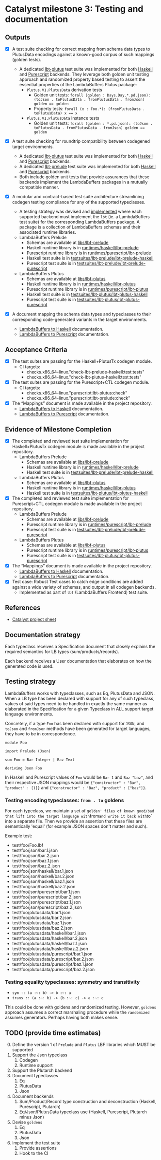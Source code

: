 # Catalyst milestone 3: Testing and documentation

## Outputs

- [x] A test suite checking for correct mapping from schema data types to PlutusData encodings against a known-good corpus of such mappings (golden tests).
  - A dedicated [lbt-plutus](https://github.com/mlabs-haskell/lambda-buffers/tree/e7813017bd1575fa9346ac4264deb68b50128b7c/testsuites/lbt-plutus) test suite was implemented for both [Haskell](https://github.com/mlabs-haskell/lambda-buffers/tree/e7813017bd1575fa9346ac4264deb68b50128b7c/testsuites/lbt-plutus/lbt-plutus-haskell) and [Purescript](https://github.com/mlabs-haskell/lambda-buffers/tree/e7813017bd1575fa9346ac4264deb68b50128b7c/testsuites/lbt-plutus/lbt-plutus-purescript) backends. They leverage both golden unit testing approach and randomized property based testing to assert the essential properties of the LambdaBuffers Plutus package:
    - `Plutus.V1.PlutusData` derivation tests
      - Golden unit tests: `forall (golden : Days.Day.*.pd.json): (toJson . toPlutusData . fromPlutusData . fromJson) golden == golden`
      - Property tests: `forall (x : Foo.*): (fromPlutusData . toPlutusData) x == x`
    - `Plutus.V1.PlutusData` instance tests
      - Golden unit tests: `forall (golden : *.pd.json): (toJson . toPlutusData . fromPlutusData . fromJson) golden == golden`

- [x] A test suite checking for roundtrip compatibility between codegened target environments.
  - A dedicated [lbt-plutus](https://github.com/mlabs-haskell/lambda-buffers/tree/e7813017bd1575fa9346ac4264deb68b50128b7c/testsuites/lbt-plutus) test suite was implemented for both [Haskell](https://github.com/mlabs-haskell/lambda-buffers/tree/e7813017bd1575fa9346ac4264deb68b50128b7c/testsuites/lbt-plutus/lbt-plutus-haskell) and [Purescript](https://github.com/mlabs-haskell/lambda-buffers/tree/e7813017bd1575fa9346ac4264deb68b50128b7c/testsuites/lbt-plutus/lbt-plutus-purescript) backends.
  - A dedicated [lbt-prelude](https://github.com/mlabs-haskell/lambda-buffers/tree/e7813017bd1575fa9346ac4264deb68b50128b7c/testsuites/lbt-prelude) test suite was implemented for both [Haskell](https://github.com/mlabs-haskell/lambda-buffers/tree/e7813017bd1575fa9346ac4264deb68b50128b7c/testsuites/lbt-prelude/lbt-prelude-haskell) and [Purescript](https://github.com/mlabs-haskell/lambda-buffers/tree/e7813017bd1575fa9346ac4264deb68b50128b7c/testsuites/lbt-prelude/lbt-prelude-purescript) backends.
  - Both include golden unit tests that provide assurances that these backends implement the LambdaBuffers packages in a mutually compatible manner.
- [x] A modular and contract-based test suite architecture streamlining codegen testing compliance for any of the supported typeclasses.
  - A testing strategy was devised and [implemented](https://github.com/mlabs-haskell/lambda-buffers/tree/e7813017bd1575fa9346ac4264deb68b50128b7c/testsuites) where each supported backend must implement the `lbt` (ie. a LambdaBuffers test suite) for the corresponding LambdaBuffers package. A package is a collection of LambdaBuffers schemas and their associated runtime libraries.
  - LambdaBuffers Prelude
    - Schemas are available at [libs/lbf-prelude](https://github.com/mlabs-haskell/lambda-buffers/tree/e7813017bd1575fa9346ac4264deb68b50128b7c/libs/lbf-prelude)
    - Haskell runtime library is in [runtimes/haskell/lbr-prelude](https://github.com/mlabs-haskell/lambda-buffers/tree/e7813017bd1575fa9346ac4264deb68b50128b7c/runtimes/haskell/lbr-prelude)
    - Purescript runtime library is in [runtimes/purescript/lbr-prelude](https://github.com/mlabs-haskell/lambda-buffers/tree/e7813017bd1575fa9346ac4264deb68b50128b7c/runtimes/purescript/lbr-prelude)
    - Haskell test suite is in [testsuites/lbt-prelude/lbt-prelude-haskell
](https://github.com/mlabs-haskell/lambda-buffers/tree/e7813017bd1575fa9346ac4264deb68b50128b7c/testsuites/lbt-prelude/lbt-prelude-haskell)
    - Purescript test suite is in [testsuites/lbt-prelude/lbt-prelude-purescript
](https://github.com/mlabs-haskell/lambda-buffers/tree/e7813017bd1575fa9346ac4264deb68b50128b7c/testsuites/lbt-prelude/lbt-prelude-purescript)
  - LambdaBuffers Plutus
    - Schemas are available at [libs/lbf-plutus](https://github.com/mlabs-haskell/lambda-buffers/tree/e7813017bd1575fa9346ac4264deb68b50128b7c/libs/lbf-plutus)
    - Haskell runtime library is in [runtimes/haskell/lbr-plutus
](https://github.com/mlabs-haskell/lambda-buffers/tree/e7813017bd1575fa9346ac4264deb68b50128b7c/runtimes/haskell/lbr-plutus)
    - Purescript runtime library is in [runtimes/purescript/lbr-plutus](https://github.com/mlabs-haskell/lambda-buffers/tree/e7813017bd1575fa9346ac4264deb68b50128b7c/runtimes/purescript/lbr-plutus)
    - Haskell test suite is in [testsuites/lbt-plutus/lbt-plutus-haskell](https://github.com/mlabs-haskell/lambda-buffers/tree/e7813017bd1575fa9346ac4264deb68b50128b7c/testsuites/lbt-plutus/lbt-plutus-haskell)
    - Purescript test suite is in [testsuites/lbt-plutus/lbt-plutus-purescript](https://github.com/mlabs-haskell/lambda-buffers/tree/e7813017bd1575fa9346ac4264deb68b50128b7c/testsuites/lbt-plutus/lbt-plutus-purescript)
- [x] A document mapping the schema data types and typeclasses to their corresponding code-generated variants in the target environments.
  - [LambdaBuffers to Haskell](https://mlabs-haskell.github.io/lambda-buffers/haskell.html) documentation.
  - [LambdaBuffers to Purescript](https://mlabs-haskell.github.io/lambda-buffers/purescript.html) documentation.

## Acceptance Criteria

- [x] The test suites are passing for the Haskell+PlutusTx codegen module.
  - CI targets:
    - checks.x86_64-linux."check-lbt-prelude-haskell:test:tests"
    - checks.x86_64-linux."check-lbt-plutus-haskell:test:tests"
- [x] The test suites are passing for the Purescript+CTL codegen module.
  - CI targets:
    - checks.x86_64-linux."purescript:lbt-plutus:check"
    - checks.x86_64-linux."purescript:lbt-prelude:check"
- [x] The “Mappings” document is made available in the project repository.
  - [LambdaBuffers to Haskell](https://mlabs-haskell.github.io/lambda-buffers/haskell.html) documentation.
  - [LambdaBuffers to Purescript](https://mlabs-haskell.github.io/lambda-buffers/purescript.html) documentation.

## Evidence of Milestone Completion

- [x] The completed and reviewed test suite implementation for Haskell+PlutusTx codegen module is made available in the project repository.
  - LambdaBuffers Prelude
    - Schemas are available at [libs/lbf-prelude](https://github.com/mlabs-haskell/lambda-buffers/tree/e7813017bd1575fa9346ac4264deb68b50128b7c/libs/lbf-prelude)
    - Haskell runtime library is in [runtimes/haskell/lbr-prelude](https://github.com/mlabs-haskell/lambda-buffers/tree/e7813017bd1575fa9346ac4264deb68b50128b7c/runtimes/haskell/lbr-prelude)
    - Haskell test suite is in [testsuites/lbt-prelude/lbt-prelude-haskell
](https://github.com/mlabs-haskell/lambda-buffers/tree/e7813017bd1575fa9346ac4264deb68b50128b7c/testsuites/lbt-prelude/lbt-prelude-haskell)
  - LambdaBuffers Plutus
    - Schemas are available at [libs/lbf-plutus](https://github.com/mlabs-haskell/lambda-buffers/tree/e7813017bd1575fa9346ac4264deb68b50128b7c/libs/lbf-plutus)
    - Haskell runtime library is in [runtimes/haskell/lbr-plutus
](https://github.com/mlabs-haskell/lambda-buffers/tree/e7813017bd1575fa9346ac4264deb68b50128b7c/runtimes/haskell/lbr-plutus)
    - Haskell test suite is in [testsuites/lbt-plutus/lbt-plutus-haskell](https://github.com/mlabs-haskell/lambda-buffers/tree/e7813017bd1575fa9346ac4264deb68b50128b7c/testsuites/lbt-plutus/lbt-plutus-haskell)
- [x] The completed and reviewed test suite implementation for Purescript+CTL codegen module is made available in the project repository.
  - LambdaBuffers Prelude
    - Schemas are available at [libs/lbf-prelude](https://github.com/mlabs-haskell/lambda-buffers/tree/e7813017bd1575fa9346ac4264deb68b50128b7c/libs/lbf-prelude)
    - Purescript runtime library is in [runtimes/purescript/lbr-prelude](https://github.com/mlabs-haskell/lambda-buffers/tree/e7813017bd1575fa9346ac4264deb68b50128b7c/runtimes/purescript/lbr-prelude)
    - Purescript test suite is in [testsuites/lbt-prelude/lbt-prelude-purescript
](https://github.com/mlabs-haskell/lambda-buffers/tree/e7813017bd1575fa9346ac4264deb68b50128b7c/testsuites/lbt-prelude/lbt-prelude-purescript)
  - LambdaBuffers Plutus
    - Schemas are available at [libs/lbf-plutus](https://github.com/mlabs-haskell/lambda-buffers/tree/e7813017bd1575fa9346ac4264deb68b50128b7c/libs/lbf-plutus)
    - Purescript runtime library is in [runtimes/purescript/lbr-plutus](https://github.com/mlabs-haskell/lambda-buffers/tree/e7813017bd1575fa9346ac4264deb68b50128b7c/runtimes/purescript/lbr-plutus)
    - Purescript test suite is in [testsuites/lbt-plutus/lbt-plutus-purescript](https://github.com/mlabs-haskell/lambda-buffers/tree/e7813017bd1575fa9346ac4264deb68b50128b7c/testsuites/lbt-plutus/lbt-plutus-purescript)
- [x] The “Mappings” document is made available in the project repository.
  - [LambdaBuffers to Haskell](https://mlabs-haskell.github.io/lambda-buffers/haskell.html) documentation.
  - [LambdaBuffers to Purescript](https://mlabs-haskell.github.io/lambda-buffers/purescript.html) documentation.
- [x] Test case: Robust Test cases to catch edge conditions are added against a wide variety of schemas, and output in all codegen backends.
  - Implemented as part of `lbf` (LambdaBuffers Frontend) test suite.

## References

- [Catalyst project sheet](https://docs.google.com/spreadsheets/d/16dTxgGsxHvcMe5aCgFPDYEJKgX_VQiNAcwhp2RyA48o/edit#gid=1672366179)

## Documentation strategy

Each typeclass receives a Specification document that closely explains the required semantics for LB types (sum/products/records).

Each backend receives a User documentation that elaborates on how the generated code is used.

## Testing strategy

LambdaBuffers works with typeclasses, such as Eq, PlutusData and JSON. When a LB type has been declared with support for any of such typeclass, values of said types need to be handled in exactly the same manner as elaborated in the Specification for a given Typeclass in ALL support target language environments.

Concretely, if a type `Foo` has been declared with support for `JSON`, and `toJson` and `fromJson` methods have been generated for target languages, they have to be in correspondence.

```lbf
module Foo

import Prelude (Json)

sum Foo = Bar Integer | Baz Text

deriving Json Foo
```

In Haskell and Purescript values of `Foo` would be `Bar 1` and `Baz "baz"`, and their respective JSON mappings would be `{"constructor" : "Bar", "product" : [1]}` and `{"constructor" : "Baz", "product" : ["baz"]}`.

### Testing encoding typeclasses: `from . to` goldens

For each typeclass, we maintain a set of `golden' files of known good/bad that lift into the target language with`from` and write it back with `to` into a separate file. Then we provide an assertion that these files are semantically 'equal' (for example JSON spaces don't matter and such).

Example test:

- test/foo/Foo.lbf
- test/foo/json/bar.1.json
- test/foo/json/bar.2.json
- test/foo/json/baz.1.json
- test/foo/json/baz.2.json
- test/foo/json/haskell/bar.1.json
- test/foo/json/haskell/bar.2.json
- test/foo/json/haskell/baz.1.json
- test/foo/json/haskell/baz.2.json
- test/foo/json/purescript/bar.1.json
- test/foo/json/purescript/bar.2.json
- test/foo/json/purescript/baz.1.json
- test/foo/json/purescript/baz.2.json
- test/foo/plutusdata/bar.1.json
- test/foo/plutusdata/bar.2.json
- test/foo/plutusdata/baz.1.json
- test/foo/plutusdata/baz.2.json
- test/foo/plutusdata/haskell/bar.1.json
- test/foo/plutusdata/haskell/bar.2.json
- test/foo/plutusdata/haskell/baz.1.json
- test/foo/plutusdata/haskell/baz.2.json
- test/foo/plutusdata/purescript/bar.1.json
- test/foo/plutusdata/purescript/bar.2.json
- test/foo/plutusdata/purescript/baz.1.json
- test/foo/plutusdata/purescript/baz.2.json

### Testing equality typeclasses: symmetry and transitivity

- `sym :: (a :~: b) -> b :~: a`
- `trans :: (a :~: b) -> (b :~: c) -> a :~: c`

This could be done with goldens and randomized testing. However, `goldens` approach assumes a correct marshaling procedure while the `randomized` assumes generators. Perhaps having both makes sense.

## TODO (provide time estimates)

0. Define the version 1 of `Prelude` and `Plutus` LBF libraries which MUST be supported
1. Support the Json typeclass
   1. Codegen
   2. Runtime support
2. Support the Plutarch backend
3. Document typeclasses
   1. Eq
   2. PlutusData
   3. Json
4. Document backends
   1. Sum/Product/Record type construction and deconstruction (Haskell, Purescript, Plutarch)
   2. Eq/Json/PlutusData typeclass use (Haskell, Purescript, Plutarch minus Json)
5. Devise `goldens`
   1. Eq
   2. PlutusData
   3. Json
6. Implement the test suite
   1. Provide assertions
   2. Hook to the CI
